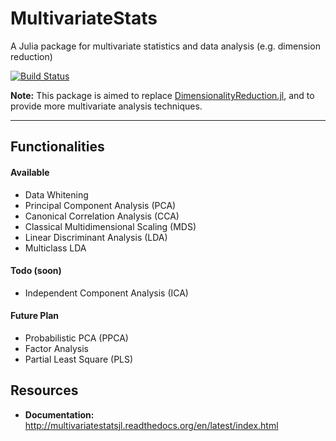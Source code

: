 # MultivariateStats

A Julia package for multivariate statistics and data analysis (e.g. dimension reduction)

[![Build Status](https://travis-ci.org/JuliaStats/MultivariateStats.jl.svg?branch=master)](https://travis-ci.org/JuliaStats/MultivariateStats.jl)

**Note:** This package is aimed to replace [DimensionalityReduction.jl](https://github.com/JuliaStats/DimensionalityReduction.jl), and to provide more multivariate analysis techniques.

-------

## Functionalities

#### Available

- Data Whitening
- Principal Component Analysis (PCA)
- Canonical Correlation Analysis (CCA)
- Classical Multidimensional Scaling (MDS)
- Linear Discriminant Analysis (LDA)
- Multiclass LDA

#### Todo (soon)

- Independent Component Analysis (ICA)

#### Future Plan

- Probabilistic PCA (PPCA)
- Factor Analysis
- Partial Least Square (PLS)

## Resources

- **Documentation:** <http://multivariatestatsjl.readthedocs.org/en/latest/index.html>

